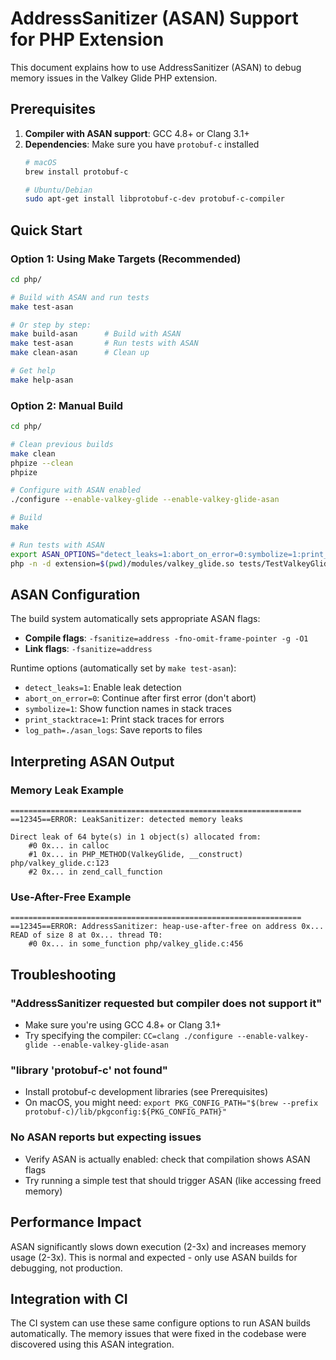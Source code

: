 # AddressSanitizer (ASAN) Support for PHP Extension

This document explains how to use AddressSanitizer (ASAN) to debug memory issues in the Valkey Glide PHP extension.

## Prerequisites

1. **Compiler with ASAN support**: GCC 4.8+ or Clang 3.1+
2. **Dependencies**: Make sure you have `protobuf-c` installed
   ```bash
   # macOS
   brew install protobuf-c
   
   # Ubuntu/Debian
   sudo apt-get install libprotobuf-c-dev protobuf-c-compiler
   ```

## Quick Start

### Option 1: Using Make Targets (Recommended)

```bash
cd php/

# Build with ASAN and run tests
make test-asan

# Or step by step:
make build-asan      # Build with ASAN
make test-asan       # Run tests with ASAN
make clean-asan      # Clean up

# Get help
make help-asan
```

### Option 2: Manual Build

```bash
cd php/

# Clean previous builds
make clean
phpize --clean
phpize

# Configure with ASAN enabled
./configure --enable-valkey-glide --enable-valkey-glide-asan

# Build
make

# Run tests with ASAN
export ASAN_OPTIONS="detect_leaks=1:abort_on_error=0:symbolize=1:print_stacktrace=1"
php -n -d extension=$(pwd)/modules/valkey_glide.so tests/TestValkeyGlide.php
```

## ASAN Configuration

The build system automatically sets appropriate ASAN flags:
- **Compile flags**: `-fsanitize=address -fno-omit-frame-pointer -g -O1`
- **Link flags**: `-fsanitize=address`

Runtime options (automatically set by `make test-asan`):
- `detect_leaks=1`: Enable leak detection
- `abort_on_error=0`: Continue after first error (don't abort)
- `symbolize=1`: Show function names in stack traces
- `print_stacktrace=1`: Print stack traces for errors
- `log_path=./asan_logs`: Save reports to files

## Interpreting ASAN Output

### Memory Leak Example
```
=================================================================
==12345==ERROR: LeakSanitizer: detected memory leaks

Direct leak of 64 byte(s) in 1 object(s) allocated from:
    #0 0x... in calloc
    #1 0x... in PHP_METHOD(ValkeyGlide, __construct) php/valkey_glide.c:123
    #2 0x... in zend_call_function
```

### Use-After-Free Example
```
=================================================================
==12345==ERROR: AddressSanitizer: heap-use-after-free on address 0x...
READ of size 8 at 0x... thread T0:
    #0 0x... in some_function php/valkey_glide.c:456
```

## Troubleshooting

### "AddressSanitizer requested but compiler does not support it"
- Make sure you're using GCC 4.8+ or Clang 3.1+
- Try specifying the compiler: `CC=clang ./configure --enable-valkey-glide --enable-valkey-glide-asan`

### "library 'protobuf-c' not found"
- Install protobuf-c development libraries (see Prerequisites)
- On macOS, you might need: `export PKG_CONFIG_PATH="$(brew --prefix protobuf-c)/lib/pkgconfig:${PKG_CONFIG_PATH}"`

### No ASAN reports but expecting issues
- Verify ASAN is actually enabled: check that compilation shows ASAN flags
- Try running a simple test that should trigger ASAN (like accessing freed memory)

## Performance Impact

ASAN significantly slows down execution (2-3x) and increases memory usage (2-3x). This is normal and expected - only use ASAN builds for debugging, not production.

## Integration with CI

The CI system can use these same configure options to run ASAN builds automatically. The memory issues that were fixed in the codebase were discovered using this ASAN integration.
